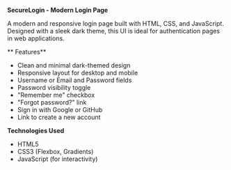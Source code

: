 **SecureLogin - Modern Login Page**

A modern and responsive login page built with HTML, CSS, and JavaScript. Designed with a sleek dark theme, this UI is ideal for authentication pages in web applications.


** Features**

- Clean and minimal dark-themed design
- Responsive layout for desktop and mobile
- Username or Email and Password fields
- Password visibility toggle
- "Remember me" checkbox
- "Forgot password?" link
- Sign in with Google or GitHub
- Link to create a new account

**Technologies Used**

- HTML5
- CSS3 (Flexbox, Gradients)
- JavaScript (for interactivity)
